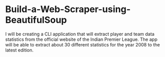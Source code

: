 # Build-a-Web-Scraper-using-BeautifulSoup
I will be creating a CLI application that will extract player and team data statistics from the official website of the Indian Premier League. The app will be able to extract about 30 different statistics for the year 2008 to the latest edition.
